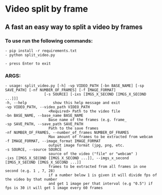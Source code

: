 # Video split by frame
## A fast an easy way to split a video by frames

### To use run the following commands:
    - pip install -r requirements.txt
    - python split_video.py
    
    - press Enter to exit

### ARGS:
    - usage: split_video.py [-h] -vp VIDEO_PATH [-bn BASE_NAME] [-sp SAVE_PATH] [-nf NUMBER_OF_FRAMES] [-f IMAGE_FORMAT]
                      [-s SOURCE] [-ixs [IMGS_X_SECOND [IMGS_X_SECOND ...]]]
    -h, --help            show this help message and exit
    -vp VIDEO_PATH, --video_path VIDEO_PATH
                        <Required> Path to the video file
    -bn BASE_NAME, --base_name BASE_NAME
                        Base name of the frames (e.g. frame_
    -sp SAVE_PATH, --save_path SAVE_PATH
                        Path to the save frames
    -nf NUMBER_OF_FRAMES, --number_of_frames NUMBER_OF_FRAMES
                        Max amount of frames to be extracted from webcam
    -f IMAGE_FORMAT, --image_format IMAGE_FORMAT
                        output image format (jpg, png, etc.
    -s SOURCE, --source SOURCE
                        source of the video ("file" or "webcam" )
    -ixs [IMGS_X_SECOND [IMGS_X_SECOND ...]], --imgs_x_second [IMGS_X_SECOND [IMGS_X_SECOND ...]]
                        frames to be extracted from all frames in one second (e.g. 1 , 7, 28)
                        if a number below 1 is given it will divide fps of the video by that number 
                        and get 1 image per that interval (e.g "0.5") if fps is 30 it will get 1 image every 60 frames